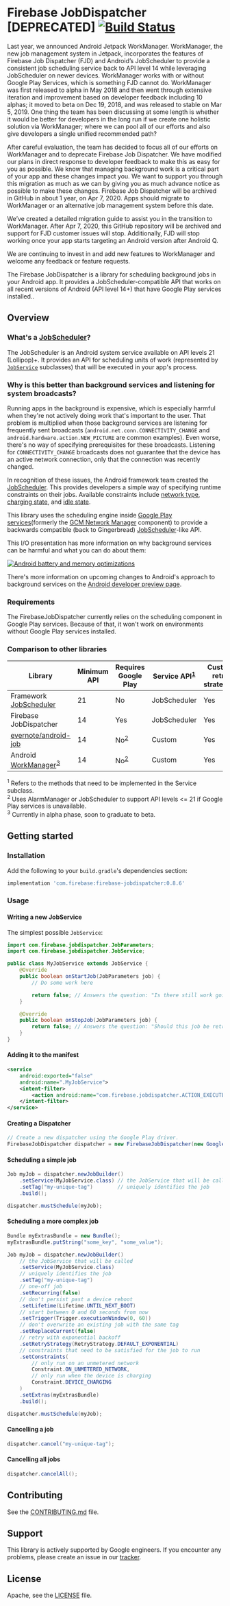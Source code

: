 # Firebase JobDispatcher [DEPRECATED] [![Build Status][ci-badge]][ci-link]

[ci-badge]: https://travis-ci.org/firebase/firebase-jobdispatcher-android.svg?branch=master
[ci-link]: https://travis-ci.org/firebase/firebase-jobdispatcher-android

Last year, we announced Android Jetpack WorkManager. WorkManager, the new job management system in Jetpack, incorporates the features of Firebase Job Dispatcher (FJD) and Android’s JobScheduler to provide a consistent job scheduling service back to API level 14 while leveraging JobScheduler on newer devices. WorkManager works with or without Google Play Services, which is something FJD cannot do. WorkManager was first released to alpha in May 2018 and then went through extensive iteration and improvement based on developer feedback including 10 alphas; it moved to beta on Dec 19, 2018, and was released to stable on Mar 5, 2019. One thing the team has been discussing at some length is whether it would be better for developers in the long run if we create one holistic solution via WorkManager; where we can pool all of our efforts and also give developers a single unified recommended path?

After careful evaluation, the team has decided to focus all of our efforts on WorkManager and to deprecate Firebase Job Dispatcher. We have modified our plans in direct response to developer feedback to make this as easy for you as possible. We know that managing background work is a critical part of your app and these changes impact you. We want to support you through this migration as much as we can by giving you as much advance notice as possible to make these changes. Firebase Job Dispatcher will be archived in GitHub in about 1 year, on Apr 7, 2020. Apps should migrate to WorkManager or an alternative job management system before this date.

We’ve created a detailed migration guide to assist you in the transition to WorkManager. After Apr 7, 2020, this GitHub repository will be archived and support for FJD customer issues will stop. Additionally, FJD will stop working once your app starts targeting an Android version after Android Q.

We are continuing to invest in and add new features to WorkManager and welcome any feedback or feature requests.

The Firebase JobDispatcher is a library for scheduling background jobs in your Android app. It provides a JobScheduler-compatible API that works on all recent versions of Android (API level 14+) that have Google Play services installed..

## Overview

### What's a [JobScheduler][]?

The JobScheduler is an Android system service available on API levels 21
(Lollipop)+. It provides an API for scheduling units of work (represented by
[`JobService`][JobService] subclasses) that will be executed in your app's
process.

### Why is this better than background services and listening for system broadcasts?

Running apps in the background is expensive, which is especially harmful when
they're not actively doing work that's important to the user. That problem is
multiplied when those background services are listening for frequently sent
broadcasts (`android.net.conn.CONNECTIVITY_CHANGE` and
`android.hardware.action.NEW_PICTURE` are common examples). Even worse, there's
no way of specifying prerequisites for these broadcasts. Listening for
`CONNECTIVITY_CHANGE` broadcasts does not guarantee that the device has an
active network connection, only that the connection was recently changed.

In recognition of these issues, the Android framework team created the
[JobScheduler][]. This provides developers a simple way of specifying runtime
constraints on their jobs. Available constraints include
[network type][js-network-type], [charging state][js-charging-state], and
[idle state][js-idle-state].

This library uses the scheduling engine inside
[Google Play services](formerly the [GCM Network Manager][nts] component) to
provide a backwards compatible (back to Gingerbread) [JobScheduler][]-like API.

This I/O presentation has more information on why background services can be
harmful and what you can do about them:

[![Android battery and memory optimizations][io-video-img]][io-video-link]

There's more information on upcoming changes to Android's approach to background
services on the [Android developer preview page][n-preview-bg-optimizations].

[n-preview-bg-optimizations]: https://developer.android.com/preview/features/background-optimization.html
[io-video-img]: http://img.youtube.com/vi/VC2Hlb22mZM/hqdefault.jpg
[io-video-link]: https://youtu.be/VC2Hlb22mZM
[js-network-type]: https://developer.android.com/reference/android/app/job/JobInfo.Builder.html#setRequiredNetworkType(int)
[js-charging-state]: https://developer.android.com/reference/android/app/job/JobInfo.Builder.html#setRequiresCharging(boolean)
[js-idle-state]: https://developer.android.com/reference/android/app/job/JobInfo.Builder.html#setRequiresDeviceIdle(boolean)

### Requirements

The FirebaseJobDispatcher currently relies on the scheduling component in Google
Play services. Because of that, it won't work on environments without Google
Play services installed.

### Comparison to other libraries

Library                                     | Minimum API | Requires Google Play   | Service API<sup>[1](#fn1)</sup> | Custom retry strategies
------------------------------------------- | ----------- | ---------------------- | ------------------------------- | -----------------------
Framework [JobScheduler][]                  | 21          | No                     | JobScheduler                    | Yes
Firebase JobDispatcher                      | 14          | Yes                    | JobScheduler                    | Yes
[evernote/android-job][]                    | 14          | No<sup>[2](#fn2)</sup> | Custom                          | Yes
Android [WorkManager][]<sup>[3](#fn3)</sup> | 14          | No<sup>[2](#fn2)</sup> | Custom                          | Yes

<sup><a name="fn1">1</a></sup> Refers to the methods that need to be implemented in the
Service subclass.<br>
<sup><a name="fn2">2</a></sup> Uses AlarmManager or JobScheduler to support API levels <= 21 if Google
Play services is unavailable.<br>
<sup><a name="fn3">3</a></sup> Currently in alpha phase, soon to graduate to beta.</br>

## Getting started

### Installation

Add the following to your `build.gradle`'s dependencies section:

```groovy
implementation 'com.firebase:firebase-jobdispatcher:0.8.6'
```

### Usage

#### Writing a new JobService

The simplest possible `JobService`:

```java
import com.firebase.jobdispatcher.JobParameters;
import com.firebase.jobdispatcher.JobService;

public class MyJobService extends JobService {
    @Override
    public boolean onStartJob(JobParameters job) {
        // Do some work here

        return false; // Answers the question: "Is there still work going on?"
    }

    @Override
    public boolean onStopJob(JobParameters job) {
        return false; // Answers the question: "Should this job be retried?"
    }
}
```

#### Adding it to the manifest

```xml
<service
    android:exported="false"
    android:name=".MyJobService">
    <intent-filter>
        <action android:name="com.firebase.jobdispatcher.ACTION_EXECUTE"/>
    </intent-filter>
</service>
```

#### Creating a Dispatcher

```java
// Create a new dispatcher using the Google Play driver.
FirebaseJobDispatcher dispatcher = new FirebaseJobDispatcher(new GooglePlayDriver(context));
```

#### Scheduling a simple job

```java
Job myJob = dispatcher.newJobBuilder()
    .setService(MyJobService.class) // the JobService that will be called
    .setTag("my-unique-tag")        // uniquely identifies the job
    .build();

dispatcher.mustSchedule(myJob);
```

#### Scheduling a more complex job

```java
Bundle myExtrasBundle = new Bundle();
myExtrasBundle.putString("some_key", "some_value");

Job myJob = dispatcher.newJobBuilder()
    // the JobService that will be called
    .setService(MyJobService.class)
    // uniquely identifies the job
    .setTag("my-unique-tag")
    // one-off job
    .setRecurring(false)
    // don't persist past a device reboot
    .setLifetime(Lifetime.UNTIL_NEXT_BOOT)
    // start between 0 and 60 seconds from now
    .setTrigger(Trigger.executionWindow(0, 60))
    // don't overwrite an existing job with the same tag
    .setReplaceCurrent(false)
    // retry with exponential backoff
    .setRetryStrategy(RetryStrategy.DEFAULT_EXPONENTIAL)
    // constraints that need to be satisfied for the job to run
    .setConstraints(
        // only run on an unmetered network
        Constraint.ON_UNMETERED_NETWORK,
        // only run when the device is charging
        Constraint.DEVICE_CHARGING
    )
    .setExtras(myExtrasBundle)
    .build();

dispatcher.mustSchedule(myJob);
```

#### Cancelling a job

```java
dispatcher.cancel("my-unique-tag");
```

#### Cancelling all jobs

```java
dispatcher.cancelAll();
```

<!--
## Next steps

- Browse the [API documentation][]

[API documentation]: TODO: put link here

-->

## Contributing

See the [CONTRIBUTING.md](CONTRIBUTING.md) file.

## Support

This library is actively supported by Google engineers. If you encounter any
problems, please create an issue in our [tracker][].

## License

Apache, see the [LICENSE](LICENSE) file.

[tracker]: https://github.com/firebase/firebase-jobdispatcher-android/issues
[nts]: https://developers.google.com/cloud-messaging/network-manager
[fcm]: https://firebase.google.com/docs/cloud-messaging/
[gcm]: https://developers.google.com/cloud-messaging/
[JobService]: https://developer.android.com/reference/android/app/job/JobService.html
[JobScheduler]: https://developer.android.com/reference/android/app/job/JobScheduler.html
[Google Play services]: https://developers.google.com/android/guides/overview
[evernote/android-job]: https://github.com/evernote/android-job
[WorkManager]: https://developer.android.com/topic/libraries/architecture/workmanager/

